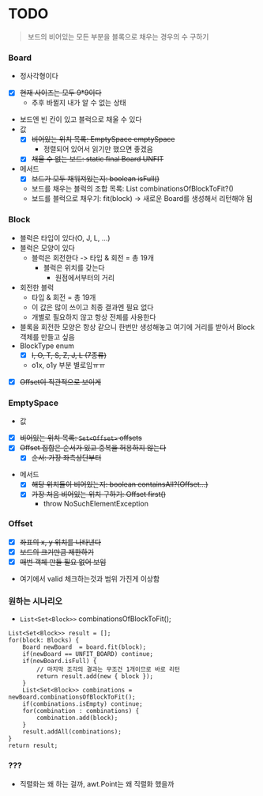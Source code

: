 # TODO
> 보드의 비어있는 모든 부분을 블록으로 채우는 경우의 수 구하기 

### Board
- 정사각형이다
- [x] ~~현재 사이즈는 모두 9*9이다~~
    - 추후 바뀔지 내가 알 수 없는 상태
- 보드엔 빈 칸이 있고 블럭으로 채울 수 있다
- 값
  - [x] ~~비어있는 위치 목록: EmptySpace emptySpace~~
    - 정렬되어 있어서 읽기만 했으면 좋겠음
  - [x] ~~채울 수 없는 보드: static final Board UNFIT~~
- 메서드
    - [x] ~~보드가 모두 채워져있는지: boolean isFull()~~
    - 보드를 채우는 블럭의 조합 목록: List combinationsOfBlockToFit?()
    - 보드를 블럭으로 채우기: fit(block) -> 새로운 Board를 생성해서 리턴해야 됨

### Block
- 블럭은 타입이 있다(O, J, L, ...)
- 블럭은 모양이 있다
    - 블럭은 회전한다 -> 타입 & 회전 = 총 19개
      - 블럭은 위치를 갖는다 
        - 원점에서부터의 거리
- 회전한 블럭
    - 타입 & 회전 = 총 19개
    - 이 값은 많이 쓰이고 최종 결과엔 필요 없다
    - 개별로 필요하지 않고 항상 전체를 사용한다
- 블록을 회전한 모양은 항상 같으니 한번만 생성해놓고 여기에 거리를 받아서 Block 객체를 만들고 싶음
- BlockType enum
    - [x] ~~I, O, T, S, Z, J, L (7종류)~~
    - o1x, o1y 부분 별로임ㅠㅠ
- [x] ~~Offset이 직관적으로 보이게~~

### EmptySpace
- 값
- [x] ~~비어있는 위치 목록: `Set<Offset>` offsets~~
- [x] ~~Offset 집합은 순서가 있고 중복을 허용하지 않는다~~
  - [x] ~~순서: 가장 좌측상단부터~~
- 메서드
  - [x] ~~해당 위치들이 비어있는지: boolean containsAll?(Offset...)~~
  - [x] ~~가장 처음 비어있는 위치 구하기: Offset first()~~
    - throw NoSuchElementException
  
### Offset
- [x] ~~좌표의 x, y 위치를 나타낸다~~
- [x] ~~보드의 크기만큼 제한하기~~
- [x] ~~매번 객체 만들 필요 없어 보임~~
- 여기에서 valid 체크하는것과 범위 가진게 이상함 

### 원하는 시나리오
- `List<Set<Block>>` combinationsOfBlockToFit();

```
List<Set<Block>> result = [];
for(block: Blocks) {
    Board newBoard  = board.fit(block);
    if(newBoard == UNFIT_BOARD) continue; 
    if(newBoard.isFull) { 
        // 마지막 조각의 결과는 무조건 1개이므로 바로 리턴
        return result.add(new { block });
    }
    List<Set<Block>> combinations = newBoard.combinationsOfBlockToFit();
    if(combinations.isEmpty) continue;
    for(combination : combinations) {
        combination.add(block);
    }
    result.addAll(combinations);
}
return result;
```

### ???
- 직렬화는 왜 하는 걸까, awt.Point는 왜 직렬화 했을까